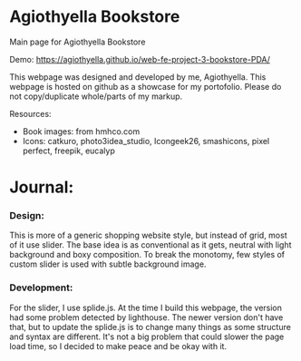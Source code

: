 # Agiothyella Bookstore
Main page for Agiothyella Bookstore

Demo: https://agiothyella.github.io/web-fe-project-3-bookstore-PDA/

This webpage was designed and developed by me, Agiothyella. This webpage is hosted on github as a showcase for my portofolio. Please do not copy/duplicate whole/parts of my markup.

Resources:
- Book images: from hmhco.com
- Icons: catkuro, photo3idea_studio, Icongeek26, smashicons, pixel perfect, freepik, eucalyp

# Journal:

### Design:
This is more of a generic shopping website style, but instead of grid, most of it use slider. The base idea is as conventional as it gets, neutral with light background and boxy composition. To break the monotomy, few styles of custom slider is used with subtle background image.

### Development:
For the slider, I use splide.js. At the time I build this webpage, the version had some problem detected by lighthouse. The newer version don't have that, but to update the splide.js is to change many things as some structure and syntax are different. It's not a big problem that could slower the page load time, so I decided to make peace and be okay with it.
